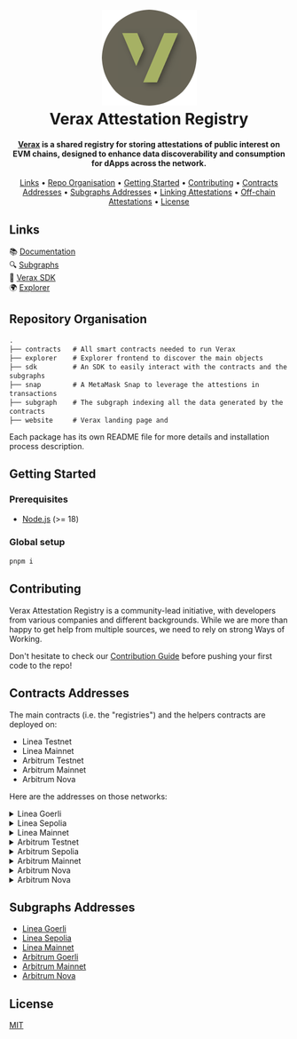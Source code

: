 <h1 align="center">
  <br>
  <a href="https://docs.ver.ax/"><img src="https://raw.githubusercontent.com/Consensys/linea-attestation-registry/dev/doc/verax-logo-circle.png" alt="Verax"></a>
  <br>
  Verax Attestation Registry
  <br>
</h1>

<h4 align="center"><a href="https://docs.ver.ax/">Verax</a> is a shared registry for storing attestations of
public interest on EVM
chains, designed to enhance data discoverability and consumption for dApps across
the network.</h4>

<p align="center">
  <a href="#links">Links</a> •
  <a href="#repository-organisation">Repo Organisation</a> •
  <a href="#getting-started">Getting Started</a> •
  <a href="#contributing">Contributing</a> •
  <a href="#contracts-addresses">Contracts Addresses</a> •
  <a href="#subgraphs-addresses">Subgraphs Addresses</a> •
  <a href="#linking-attestations">Linking Attestations</a> •
  <a href="#off-chain-attestations">Off-chain Attestations</a> •
  <a href="#license">License</a>
</p>

## Links

📚 [Documentation](https://docs.ver.ax/)  
🔍 [Subgraphs](#subgraphs-addresses)  
🧱 [Verax SDK](https://www.npmjs.com/package/@verax-attestation-registry/verax-sdk)  
🌍 [Explorer](https://explorer.ver.ax)

## Repository Organisation

```
.
├── contracts   # All smart contracts needed to run Verax
├── explorer    # Explorer frontend to discover the main objects
├── sdk         # An SDK to easily interact with the contracts and the subgraphs
├── snap        # A MetaMask Snap to leverage the attestions in transactions
├── subgraph    # The subgraph indexing all the data generated by the contracts
├── website     # Verax landing page and
```

Each package has its own README file for more details and installation process description.

## Getting Started

### Prerequisites

- [Node.js](https://nodejs.org/en/) (>= 18)

### Global setup

```bash
pnpm i
```

## Contributing

Verax Attestation Registry is a community-lead initiative, with developers from various companies and different
backgrounds. While we are more than happy to get help from multiple sources, we need to rely on strong Ways of Working.

Don't hesitate to check our [Contribution Guide](./CONTRIBUTING.md) before pushing your first code to the repo!

## Contracts Addresses

The main contracts (i.e. the "registries") and the helpers contracts are deployed on:

- Linea Testnet
- Linea Mainnet
- Arbitrum Testnet
- Arbitrum Mainnet
- Arbitrum Nova

Here are the addresses on those networks:

<details>
  <summary>Linea Goerli</summary>

- Router =
  [0x736c78b2f2cBf4F921E8551b2acB6A5Edc9177D5](https://goerli.lineascan.build/address/0x736c78b2f2cBf4F921E8551b2acB6A5Edc9177D5)
- AttestationRegistry =
  [0xC765F28096F6121C2F2b82D35A4346280164428b](https://goerli.lineascan.build/address/0xC765F28096F6121C2F2b82D35A4346280164428b)
- ModuleRegistry =
  [0x1a20b2CFA134686306436D2c9f778D7eC6c43A43](https://goerli.lineascan.build/address/0x1a20b2CFA134686306436D2c9f778D7eC6c43A43)
- PortalRegistry =
  [0x506f88a5Ca8D5F001f2909b029738A40042e42a6](https://goerli.lineascan.build/address/0x506f88a5Ca8D5F001f2909b029738A40042e42a6)
- SchemaRegistry =
  [0xB2c4Da1f8F08A0CA25862509E5431289BE2b598B](https://goerli.lineascan.build/address/0xB2c4Da1f8F08A0CA25862509E5431289BE2b598B)
- AttestationReader =
  [0x65c8294C7aF0f0bDDe51eF92AF850613bb629fc6](https://goerli.lineascan.build/address/0x65c8294C7aF0f0bDDe51eF92AF850613bb629fc6)

</details>

<details>
  <summary>Linea Sepolia</summary>

- Router =
  [0xAfA952790492DDeB474012cEA12ba34B788ab39F](https://sepolia.lineascan.build/address/0xAfA952790492DDeB474012cEA12ba34B788ab39F)
- AttestationRegistry =
  [0xDaf3C3632327343f7df0Baad2dc9144fa4e1001F](https://sepolia.lineascan.build/address/0xDaf3C3632327343f7df0Baad2dc9144fa4e1001F)
- ModuleRegistry =
  [0x3C443B9f0c8ed3A3270De7A4815487BA3223C2Fa](https://sepolia.lineascan.build/address/0x3C443B9f0c8ed3A3270De7A4815487BA3223C2Fa)
- PortalRegistry =
  [0x506f88a5Ca8D5F001f2909b029738A40042e42a6](https://sepolia.lineascan.build/address/0x506f88a5Ca8D5F001f2909b029738A40042e42a6)
- SchemaRegistry =
  [0x90b8542d7288a83EC887229A7C727989C3b56209](https://sepolia.lineascan.build/address/0x90b8542d7288a83EC887229A7C727989C3b56209)

</details>

<details>
  <summary>Linea Mainnet</summary>

- Router =
  [0x4d3a380A03f3a18A5dC44b01119839D8674a552E](https://lineascan.build/address/0x4d3a380A03f3a18A5dC44b01119839D8674a552E)
- AttestationRegistry =
  [0x3de3893aa4Cdea029e84e75223a152FD08315138](https://lineascan.build/address/0x3de3893aa4Cdea029e84e75223a152FD08315138)
- ModuleRegistry =
  [0xf851513A732996F22542226341748f3C9978438f](https://lineascan.build/address/0xf851513A732996F22542226341748f3C9978438f)
- PortalRegistry =
  [0xd5d61e4ECDf6d46A63BfdC262af92544DFc19083](https://lineascan.build/address/0xd5d61e4ECDf6d46A63BfdC262af92544DFc19083)
- SchemaRegistry =
  [0x0f95dCec4c7a93F2637eb13b655F2223ea036B59](https://lineascan.build/address/0x0f95dCec4c7a93F2637eb13b655F2223ea036B59)
- AttestationReader =
  [0x40871e247CF6b8fd8794c9c56bB5c2b8a4FA3B6c](https://lineascan.build/address/0x40871e247CF6b8fd8794c9c56bB5c2b8a4FA3B6c)

</details>

<details>
  <summary>Arbitrum Testnet</summary>

- Router =
  [0x746390cB11913d8F93BDF8a974cFEC724039B3Cc](https://goerli.arbiscan.io/address/0x746390cB11913d8F93BDF8a974cFEC724039B3Cc)
- AttestationRegistry =
  [0xCD839595FdA5A8111d5E03D42d9D9af60ee67B66](https://goerli.arbiscan.io/address/0xCD839595FdA5A8111d5E03D42d9D9af60ee67B66)
- ModuleRegistry =
  [0x58EE79284bE65b217Db408A0991314f9Ae84348A](https://goerli.arbiscan.io/address/0x58EE79284bE65b217Db408A0991314f9Ae84348A)
- PortalRegistry =
  [0x7d6a914C1e33C141CB4a5e0095c1075E5649aFB2](https://goerli.arbiscan.io/address/0x7d6a914C1e33C141CB4a5e0095c1075E5649aFB2)
- SchemaRegistry =
  [0x129043e80e0B4C7da61a622df0912c31D3414AA7](https://goerli.arbiscan.io/address/0x129043e80e0B4C7da61a622df0912c31D3414AA7)
- AttestationReader =
  [0x055E7d488eCACf9f1B0B42659c331C037505D4a1](https://goerli.arbiscan.io/address/0x055E7d488eCACf9f1B0B42659c331C037505D4a1)

</details>

<details>
  <summary>Arbitrum Sepolia</summary>

- Router =
  [0x374B686137eC0DB442a8d833451f8C12cD4B5De4](https://sepolia.arbiscan.io/address/0x374B686137eC0DB442a8d833451f8C12cD4B5De4)
- AttestationRegistry =
  [0xee5e23492bf49C1F4CF0676b3bF49d78A6dD61c5](https://sepolia.arbiscan.io/address/0xee5e23492bf49C1F4CF0676b3bF49d78A6dD61c5)
- ModuleRegistry =
  [0xEC572277d4E87a64DcfA774ED219Dd4E69E4BDc6](https://sepolia.arbiscan.io/address/0xEC572277d4E87a64DcfA774ED219Dd4E69E4BDc6)
- PortalRegistry =
  [0x1ceb52584B6C45C7049dc7fDC476bC138E4beaDE](https://sepolia.arbiscan.io/address/0x1ceb52584B6C45C7049dc7fDC476bC138E4beaDE)
- SchemaRegistry =
  [0x025531b655D9EE335B8E6cc4C118b313f26ACc8F](https://sepolia.arbiscan.io/address/0x025531b655D9EE335B8E6cc4C118b313f26ACc8F)
- AttestationReader =
  [0xBdC45324AB9A7e82Ae15324a3d8352b513Ee2788](https://sepolia.arbiscan.io/address/0xBdC45324AB9A7e82Ae15324a3d8352b513Ee2788)

</details>

<details>
  <summary>Arbitrum Mainnet</summary>

- Router =
  [0xa77196867bB03D04786EF636cDdD82f37A1248a9](https://arbiscan.io/address/0xa77196867bB03D04786EF636cDdD82f37A1248a9)
- AttestationRegistry =
  [0x335E9719e8eFE2a19A92E07BC4836160fC31cd7C](https://arbiscan.io/address/0x335E9719e8eFE2a19A92E07BC4836160fC31cd7C)
- ModuleRegistry =
  [0x3acF4daAB6cbc01546Dd4a96c9665B398d48A4ba](https://arbiscan.io/address/0x3acF4daAB6cbc01546Dd4a96c9665B398d48A4ba)
- PortalRegistry =
  [0x4042D0A54f997EE3a1b0F51e4813654199BFd8bD](https://arbiscan.io/address/0x4042D0A54f997EE3a1b0F51e4813654199BFd8bD)
- SchemaRegistry =
  [0xE96072F46EA0e42e538762dDc0aFa4ED8AE6Ec27](https://arbiscan.io/address/0xE96072F46EA0e42e538762dDc0aFa4ED8AE6Ec27)
- AttestationReader =
  [0x324C060A26444c3fB9B93e03d31e8cfF4b1715C1](https://arbiscan.io/address/0x324C060A26444c3fB9B93e03d31e8cfF4b1715C1)

</details>

<details>
  <summary>Arbitrum Nova</summary>

- Router =
  [0xC81B5149D9Cd49195D00EFb16FED89f3Ba78E03B](https://nova.arbiscan.io/address/0xc81b5149d9cd49195d00efb16fed89f3ba78e03b)
- AttestationRegistry =
  [0xB9Cf26ED827Eb4A7079e8dedB0ea93D932A2e3e8](https://nova.arbiscan.io/address/0xB9Cf26ED827Eb4A7079e8dedB0ea93D932A2e3e8)
- ModuleRegistry =
  [0x46F7471cd2C1d69Cb5e62c1a34F3fCAf81304Fc3](https://nova.arbiscan.io/address/0x46F7471cd2C1d69Cb5e62c1a34F3fCAf81304Fc3)
- PortalRegistry =
  [0xADc8da3d3388dEe74C7134fC4AEe1cF866Da5d38](https://nova.arbiscan.io/address/0xADc8da3d3388dEe74C7134fC4AEe1cF866Da5d38)
- SchemaRegistry =
  [0x9b5BABcEbf0E8550da1eCDe5674783179B6557FB](https://nova.arbiscan.io/address/0x9b5BABcEbf0E8550da1eCDe5674783179B6557FB)
- AttestationReader =
  [0x7A22D0Fba31a4d5b5E4F5263379B4dbf3707b48c](https://nova.arbiscan.io/address/0x7A22D0Fba31a4d5b5E4F5263379B4dbf3707b48c)

</details>
<details>
  <summary>Arbitrum Nova</summary>

- Router =
  [0xC81B5149D9Cd49195D00EFb16FED89f3Ba78E03B](https://nova.arbiscan.io/address/0xc81b5149d9cd49195d00efb16fed89f3ba78e03b)
- AttestationRegistry =
  [0xB9Cf26ED827Eb4A7079e8dedB0ea93D932A2e3e8](https://nova.arbiscan.io/address/0xB9Cf26ED827Eb4A7079e8dedB0ea93D932A2e3e8)
- ModuleRegistry =
  [0x46F7471cd2C1d69Cb5e62c1a34F3fCAf81304Fc3](https://nova.arbiscan.io/address/0x46F7471cd2C1d69Cb5e62c1a34F3fCAf81304Fc3)
- PortalRegistry =
  [0xADc8da3d3388dEe74C7134fC4AEe1cF866Da5d38](https://nova.arbiscan.io/address/0xADc8da3d3388dEe74C7134fC4AEe1cF866Da5d38)
- SchemaRegistry =
  [0x9b5BABcEbf0E8550da1eCDe5674783179B6557FB](https://nova.arbiscan.io/address/0x9b5BABcEbf0E8550da1eCDe5674783179B6557FB)
- AttestationReader =
  [0x7A22D0Fba31a4d5b5E4F5263379B4dbf3707b48c](https://nova.arbiscan.io/address/0x7A22D0Fba31a4d5b5E4F5263379B4dbf3707b48c)

</details>

## Subgraphs Addresses

- [Linea Goerli](https://api.goldsky.com/api/public/project_clqghnrbp9nx201wtgylv8748/subgraphs/verax/subgraph-testnet/gn)
- [Linea Sepolia](https://api.studio.thegraph.com/query/67946/verax-v1-linea-sepolia/v0.0.1)
- [Linea Mainnet](https://graph-query.linea.build/subgraphs/name/Consensys/linea-attestation-registry/graphql)
- [Arbitrum Goerli](https://api.thegraph.com/subgraphs/name/cliqueofficial/verax-arbitrum-goerli)
- [Arbitrum Mainnet](https://api.thegraph.com/subgraphs/name/cliqueofficial/verax-arbitrum)
- [Arbitrum Nova](https://api.goldsky.com/api/public/project_clr9aj9alwgwg01q7ci1rh781/subgraphs/verax-arbitrum-nova/0.0.5/gn)

## License

[MIT](./LICENSE)
